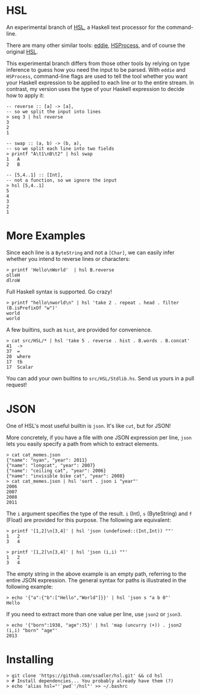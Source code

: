 HSL
===

An experimental branch of [HSL](https://github.com/ssadler/hsl), a Haskell text processor for the command-line.

There are many other similar tools: [eddie](https://code.google.com/p/eddie/), [HSProcess](https://github.com/melrief/HSProcess/), and of course the original [HSL](https://github.com/ssadler/hsl).

This experimental branch differs from those other tools by relying on type inference to guess how you need the input to be parsed. With `eddie` and `HSProcess`, command-line flags are used to tell the tool whether you want your Haskell expression to be applied to each line or to the entire stream. In contrast, my version uses the type of your Haskell expression to decide how to apply it:

    -- reverse :: [a] -> [a],
    -- so we split the input into lines
    > seq 3 | hsl reverse
    3
    2
    1

    -- swap :: (a, b) -> (b, a),
    -- so we split each line into two fields
    > printf "A\t1\nB\t2" | hsl swap
    1	A
    2	B

    -- [5,4..1] :: [Int],
    -- not a function, so we ignore the input
    > hsl [5,4..1]
    5
    4
    3
    2
    1

More Examples
========

Since each line is a `ByteString` and not a `[Char]`, we can easily infer whether you intend to reverse lines or characters:

    > printf 'Hello\nWorld'  | hsl B.reverse
    olleH
    dlroW

Full Haskell syntax is supported. Go crazy!

    > printf "hello\nworld\n" | hsl 'take 2 . repeat . head . filter (B.isPrefixOf "w")'
    world
    world

A few builtins, such as `hist`, are provided for convenience. 

    > cat src/HSL/* | hsl 'take 5 . reverse . hist . B.words . B.concat'
    41	->
    37	=
    20	where
    17	tb
    17	Scalar

You can add your own builtins to `src/HSL/Stdlib.hs`. Send us yours in a pull request!


JSON
====

One of HSL's most useful builtin is `json`. It's like `cut`, but for JSON!

More concretely, if you have a file with one JSON expression per line, `json` lets you easily specify a path from which to extract elements.

    > cat cat_memes.json 
    {"name": "nyan", "year": 2011}
    {"name": "longcat", "year": 2007}
    {"name": "ceiling cat", "year": 2006}
    {"name": "invisible bike cat", "year": 2008}
    > cat cat_memes.json | hsl 'sort . json i "year"'
    2006
    2007
    2008
    2011

The `i` argument specifies the type of the result. `i` (Int), `s` (ByteString)
and `f` (Float) are provided for this purpose. The following are equivalent:

    > printf '[1,2]\n[3,4]' | hsl 'json (undefined::(Int,Int)) ""'
    1	2
    3	4

    > printf '[1,2]\n[3,4]' | hsl 'json (i,i) ""'
    1	2
    3	4

The empty string in the above example is an empty path, referring to the entire JSON expression. The general syntax for paths is illustrated in the following example:

    > echo '{"a":{"b":["Hello","World"]}}' | hsl 'json s "a b 0"'
    Hello

If you need to extract more than one value per line, use `json2` or `json3`.

    > echo '{"born":1938, "age":75}' | hsl 'map (uncurry (+)) . json2 (i,i) "born" "age"'
    2013


Installing
==========

    > git clone 'https://github.com/ssadler/hsl.git' && cd hsl
    > # Install dependencies... You probably already have them (?)
    > echo 'alias hsl="'`pwd`'/hsl"' >> ~/.bashrc

